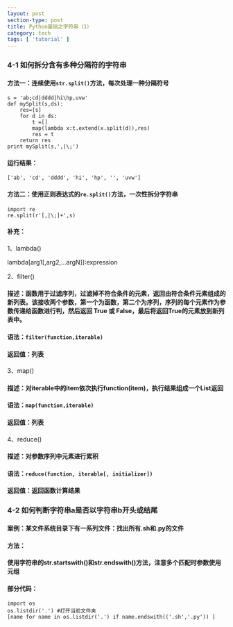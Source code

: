 ```yaml
---
layout: post
section-type: post
title: Python基础之字符串（1）
category: tech
tags: [ 'tutorial' ]
---
```


### 4-1 如何拆分含有多种分隔符的字符串

#### 方法一：连续使用```str.split()```方法，每次处理一种分隔符号
```
s = 'ab;cd|dddd|hi\hp,uvw'
def mySplit(s,ds):
    res=[s]
    for d in ds:
        t =[]
        map(lambda x:t.extend(x.split(d)),res)
        res = t
    return res
print mySplit(s,',|\;')
```
#### 运行结果：
```
['ab', 'cd', 'dddd', 'hi', 'hp', '', 'uvw']
```
#### 方法二：使用正则表达式的```re.split()```方法，一次性拆分字符串
```
import re
re.split(r'[,|\;]+',s)
```


#### 补充：
1、lambda()  

lambda[arg1[,arg2,...argN]]:expression  

2、filter()
#### 描述：函数用于过滤序列，过滤掉不符合条件的元素，返回由符合条件元素组成的新列表。该接收两个参数，第一个为函数，第二个为序列，序列的每个元素作为参数传递给函数进行判，然后返回 True 或 False，最后将返回True的元素放到新列表中。
#### 语法：```filter(function,iterable)``` 
#### 返回值：列表
3、map()
#### 描述：对iterable中的item依次执行function(item)，执行结果组成一个List返回
#### 语法：```map(function,iterable)```
#### 返回值：列表
4、reduce()
#### 描述：对参数序列中元素进行累积
#### 语法：```reduce(function, iterable[, initializer])```
#### 返回值：返回函数计算结果

### 4-2 如何判断字符串a是否以字符串b开头或结尾
#### 案例：某文件系统目录下有一系列文件：找出所有.sh和.py的文件
#### 方法：
#### 使用字符串的str.startswith()和str.endswith()方法，注意多个匹配时参数使用元组
#### 部分代码：
```
import os
os.listdir('.') #打开当前文件夹
[name for name in os.listdir('.') if name.endswith(('.sh','.py')) ]
```
